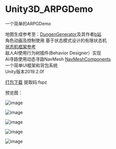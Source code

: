 # Unity3D_ARPGDemo
一个简单的ARPGDemo

地图生成参考至：[DungenGenerator](https://github.com/YimiCGH/DungenGenerator)及其作者[b站](https://www.bilibili.com/read/cv3322436)  
角色动画及控制使用
基于状态模式设计的有限状态机  
[状态机框架参考](https://blog.csdn.net/liaoshengg/article/details/81014770)  
敌人AI使用行为树插件(Behavior Designer）实现\
AI寻路使用动态寻路NavMesh  [NavMeshComponents](https://github.com/Unity-Technologies/NavMeshComponents)  
一个简单UI框架和背包系统  
Unity版本2019.2.0f

[打包下载](https://pan.baidu.com/s/1Hz2ir0WDkia2BpXXMuII2Q)  提取码:fspz  

预览图：

![image](https://github.com/Aetulier/Unity3D_ARPGDemo/blob/master/Preview%20image/1.jpg)

![image](https://github.com/Aetulier/Unity3D_ARPGDemo/blob/master/Preview%20image/2.jpg)

![image](https://github.com/Aetulier/Unity3D_ARPGDemo/blob/master/Preview%20image/3.jpg)

![image](https://github.com/Aetulier/Unity3D_ARPGDemo/blob/master/Preview%20image/4.jpg)

![image](https://github.com/Aetulier/Unity3D_ARPGDemo/blob/master/Preview%20image/5.jpg)
